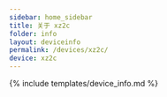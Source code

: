 ```yaml
---
sidebar: home_sidebar
title: 关于 xz2c
folder: info
layout: deviceinfo
permalink: /devices/xz2c/
device: xz2c
---
```

{% include templates/device_info.md %}
